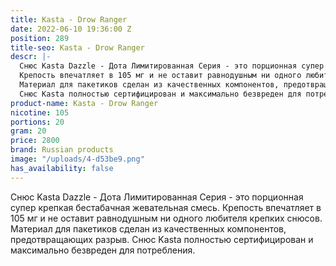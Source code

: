 ```yaml
---
title: Kasta - Drow Ranger
date: 2022-06-10 19:36:00 Z
position: 289
title-seo: Kasta - Drow Ranger
descr: |-
  Снюс Kasta Dazzle - Дота Лимитированная Серия - это порционная супер крепкая бестабачная жевательная смесь.
  Крепость впечатляет в 105 мг и не оставит равнодушным ни одного любителя крепких снюсов.
  Материал для пакетиков сделан из качественных компонентов, предотвращающих разрыв.
  Снюс Kasta полностью сертифицирован и максимально безвреден для потребления.
product-name: Kasta - Drow Ranger
nicotine: 105
portions: 20
gram: 20
price: 2800
brand: Russian products
image: "/uploads/4-d53be9.png"
has_availability: false
---
```


Снюс Kasta Dazzle - Дота Лимитированная Серия - это порционная супер крепкая бестабачная жевательная смесь.
Крепость впечатляет в 105 мг и не оставит равнодушным ни одного любителя крепких снюсов.
Материал для пакетиков сделан из качественных компонентов, предотвращающих разрыв.
Снюс Kasta полностью сертифицирован и максимально безвреден для потребления.